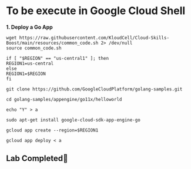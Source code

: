 # **To be execute in Google Cloud Shell**

**1. Deploy a Go App**

    wget https://raw.githubusercontent.com/KloudCell/Cloud-Skills-Boost/main/resources/common_code.sh 2> /dev/null
    source common_code.sh

    if [ "$REGION" == "us-central1" ]; then
    REGION1=us-central
    else
    REGION1=$REGION
    fi

    git clone https://github.com/GoogleCloudPlatform/golang-samples.git

    cd golang-samples/appengine/go11x/helloworld

    echo "Y" > a

    sudo apt-get install google-cloud-sdk-app-engine-go

    gcloud app create --region=$REGION1

    gcloud app deploy < a

## Lab Completed🎉